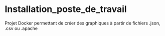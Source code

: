 # Installation_poste_de_travail

Projet Docker permettant de créer des graphiques à partir de fichiers .json, .csv ou .apache
